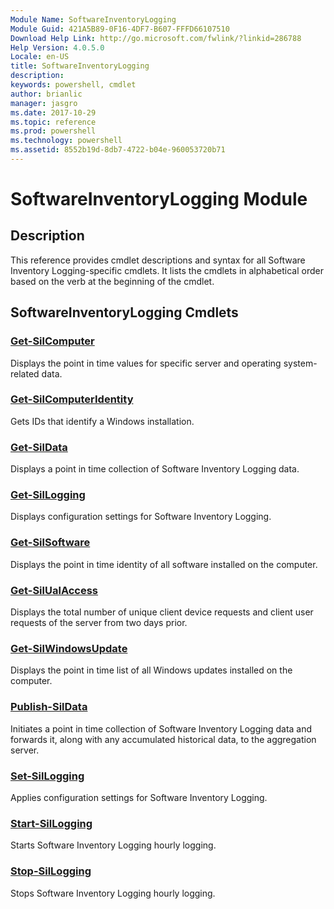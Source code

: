 ```yaml
---
Module Name: SoftwareInventoryLogging
Module Guid: 421A5B89-0F16-4DF7-B607-FFFD66107510
Download Help Link: http://go.microsoft.com/fwlink/?linkid=286788
Help Version: 4.0.5.0
Locale: en-US
title: SoftwareInventoryLogging
description: 
keywords: powershell, cmdlet
author: brianlic
manager: jasgro
ms.date: 2017-10-29
ms.topic: reference
ms.prod: powershell
ms.technology: powershell
ms.assetid: 8552b19d-8db7-4722-b04e-960053720b71
---
```


# SoftwareInventoryLogging Module
## Description
This reference provides cmdlet descriptions and syntax for all Software Inventory Logging-specific cmdlets. It lists the cmdlets in alphabetical order based on the verb at the beginning of the cmdlet.

## SoftwareInventoryLogging Cmdlets
### [Get-SilComputer](./Get-SilComputer.md)
Displays the point in time values for specific server and operating system-related data.

### [Get-SilComputerIdentity](./Get-SilComputerIdentity.md)
Gets IDs that identify a Windows installation.

### [Get-SilData](./Get-SilData.md)
Displays a point in time collection of Software Inventory Logging data.

### [Get-SilLogging](./Get-SilLogging.md)
Displays configuration settings for Software Inventory Logging.

### [Get-SilSoftware](./Get-SilSoftware.md)
Displays the point in time identity of all software installed on the computer.

### [Get-SilUalAccess](./Get-SilUalAccess.md)
Displays the total number of unique client device requests and client user requests of the server from two days prior.

### [Get-SilWindowsUpdate](./Get-SilWindowsUpdate.md)
Displays the point in time list of all Windows updates installed on the computer.

### [Publish-SilData](./Publish-SilData.md)
Initiates a point in time collection of Software Inventory Logging data and forwards it, along with any accumulated historical data, to the aggregation server.

### [Set-SilLogging](./Set-SilLogging.md)
Applies configuration settings for Software Inventory Logging.

### [Start-SilLogging](./Start-SilLogging.md)
Starts Software Inventory Logging hourly logging.

### [Stop-SilLogging](./Stop-SilLogging.md)
Stops Software Inventory Logging hourly logging.

